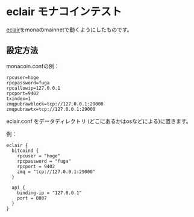 # eclair モナコインテスト

[eclair](https://github.com/ACINQ/eclair)をmonaのmainnetで動くようにしたものです。

## 設定方法

monacoin.confの例：

    rpcuser=hoge
    rpcpassword=fuga
    rpcallowip=127.0.0.1
    rpcport=9402
    txindex=1
    zmqpubrawblock=tcp://127.0.0.1:29000
    zmqpubrawtx=tcp://127.0.0.1:29000

eclair.conf をデータディレクトリ (どこにあるかはosなどによる)に置きます。

例：

    eclair {
      bitcoind {
        rpcuser = "hoge"
        rpcpassword = "fuga"
        rpcport = 9402
        zmq = "tcp://127.0.0.1:29000"
      }
    
      api {
        binding-ip = "127.0.0.1"
        port = 8087
      }
    }

